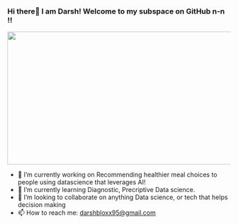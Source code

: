 ### Hi there👋 I am Darsh! Welcome to my subspace on GitHub n-n !!
  <img src="https://media.giphy.com/media/M9gbBd9nbDrOTu1Mqx/giphy.giff" width="600" height="300"/>

<!--
**Blastemperor406/Blastemperor406** is a ✨ _special_ ✨ repository because its `README.md` (this file) appears on your GitHub profile.

Here are some ideas to get you started:


-->
- 🔭 I’m currently working on Recommending healthier meal choices to people using datascience that leverages AI!
- 🌱 I’m currently learning Diagnostic, Precriptive Data science.
- 🤝 I’m looking to collaborate on anything Data science, or tech that helps decision making
- 📫 How to reach me: darshbloxx95@gmail.com

